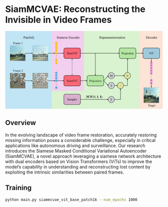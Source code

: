 # SiamMCVAE: Reconstructing the Invisible in Video Frames

![SiamMCVAE Architecture](figs/siammcvae.png)

## Overview
In the evolving landscape of video frame restoration, accurately restoring missing information poses a considerable challenge, especially in critical applications like autonomous driving and surveillance. Our research introduces the Siamese Masked Conditional Variational Autoencoder (SiamMCVAE), a novel approach leveraging a siamese network architecture with dual encoders based on Vision Transformers (ViTs) to improve the model’s capability in understanding and reconstructing lost content by exploiting the intrinsic similarities between paired frames.

## Training
```bash
python main.py siammcvae_vit_base_patch16 --num_epochs 1000
